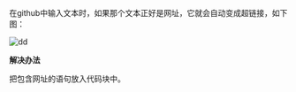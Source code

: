 在github中输入文本时，如果那个文本正好是网址，它就会自动变成超链接，如下图：

![dd](https://github.com/HuNanMan/notes-javaWeb-YanQun/blob/master/pictures/tips/tips.1.png)





**解决办法**

把包含网址的语句放入代码块中。


